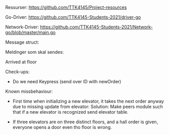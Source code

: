 
Ressurser: https://github.com/TTK4145/Project-resources

Go-Driver: https://github.com/TTK4145-Students-2021/driver-go 

Network-Driver: https://github.com/TTK4145-Students-2021/Network-go/blob/master/main.go

Message struct:

Meldinger som skal sendes:


Arrived at floor

Check-ups: 
- Do we need Keypress (send over ID with newOrder)


Known missbehaviour: 
- First time when initializing a new elevator, it takes the next order anyway due to missing update from elevator: Solution: Make peers module such that if a new elevator is recognized send elevator table. 

- If three elevators are on three distinct floors, and a hall order is given, everyone opens a door even tho floor is wrong. 
